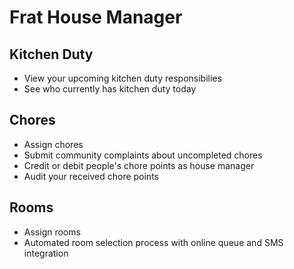 Frat House Manager
==================

Kitchen Duty
------------

* View your upcoming kitchen duty responsibilies
* See who currently has kitchen duty today


Chores
------

* Assign chores
* Submit community complaints about uncompleted chores
* Credit or debit people's chore points as house manager
* Audit your received chore points

Rooms
-----

* Assign rooms
* Automated room selection process with online queue and SMS integration
